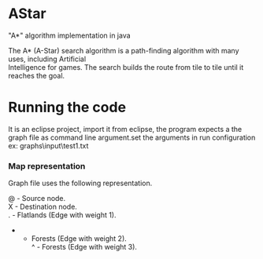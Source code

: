 # AStar
"A*" algorithm implementation in java

The	A*	(A-Star)	search	algorithm	is	a	path-finding	algorithm	with	many	uses,	including	Artificial	
Intelligence	for	games.	The	search	builds	the	route	from	tile	to	tile	until	it	reaches	the	goal.

# Running the code
It is an eclipse project, import it from eclipse, the program expects a the graph file as command line argument.set the arguments in run configuration ex: graphs\input\test1.txt

### Map representation
Graph file uses the following representation.<br />

@ - Source node.<br />
X - Destination node.<br />
. - Flatlands (Edge with weight 1).<br />
* - Forests (Edge with weight 2).<br />
^ - Forests (Edge with weight 3).<br />
